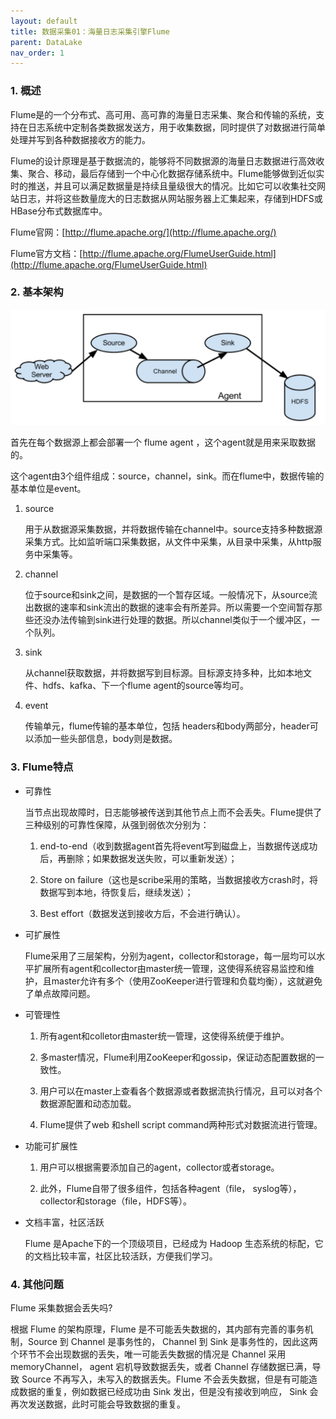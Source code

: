 ```yaml
---
layout: default
title: 数据采集01：海量日志采集引擎Flume
parent: DataLake
nav_order: 1
---
```


### 1. 概述

Flume是的一个分布式、高可用、高可靠的海量日志采集、聚合和传输的系统，支持在日志系统中定制各类数据发送方，用于收集数据，同时提供了对数据进行简单处理并写到各种数据接收方的能力。

Flume的设计原理是基于数据流的，能够将不同数据源的海量日志数据进行高效收集、聚合、移动，最后存储到一个中心化数据存储系统中。Flume能够做到近似实时的推送，并且可以满足数据量是持续且量级很大的情况。比如它可以收集社交网站日志，并将这些数量庞大的日志数据从网站服务器上汇集起来，存储到HDFS或HBase分布式数据库中。

Flume官网：[http://flume.apache.org/](http://flume.apache.org/)

Flume官方文档：[http://flume.apache.org/FlumeUserGuide.html](http://flume.apache.org/FlumeUserGuide.html)

### 2. 基本架构

![](../../assets/images/DataLake/attachments/数据采集01：海量日志采集引擎Flume_image_0.png)

首先在每个数据源上都会部署一个 flume agent ，这个agent就是用来采取数据的。

这个agent由3个组件组成：source，channel，sink。而在flume中，数据传输的基本单位是event。

1. source

    用于从数据源采集数据，并将数据传输在channel中。source支持多种数据源采集方式。比如监听端口采集数据，从文件中采集，从目录中采集，从http服务中采集等。

1. channel

    位于source和sink之间，是数据的一个暂存区域。一般情况下，从source流出数据的速率和sink流出的数据的速率会有所差异。所以需要一个空间暂存那些还没办法传输到sink进行处理的数据。所以channel类似于一个缓冲区，一个队列。

1. sink

    从channel获取数据，并将数据写到目标源。目标源支持多种，比如本地文件、hdfs、kafka、下一个flume agent的source等均可。

1. event

    传输单元，flume传输的基本单位，包括 headers和body两部分，header可以添加一些头部信息，body则是数据。

### 3. Flume特点

- 可靠性

    当节点出现故障时，日志能够被传送到其他节点上而不会丢失。Flume提供了三种级别的可靠性保障，从强到弱依次分别为：

    1. end-to-end（收到数据agent首先将event写到磁盘上，当数据传送成功后，再删除；如果数据发送失败，可以重新发送）；

    1. Store on failure（这也是scribe采用的策略，当数据接收方crash时，将数据写到本地，待恢复后，继续发送）；

    1. Best effort（数据发送到接收方后，不会进行确认）。

- 可扩展性

    Flume采用了三层架构，分别为agent，collector和storage，每一层均可以水平扩展所有agent和collector由master统一管理，这使得系统容易监控和维护，且master允许有多个（使用ZooKeeper进行管理和负载均衡），这就避免了单点故障问题。

- 可管理性


    1. 所有agent和colletor由master统一管理，这使得系统便于维护。

    1. 多master情况，Flume利用ZooKeeper和gossip，保证动态配置数据的一致性。

    1. 用户可以在master上查看各个数据源或者数据流执行情况，且可以对各个数据源配置和动态加载。

    1. Flume提供了web 和shell script command两种形式对数据流进行管理。

- 功能可扩展性


    1. 用户可以根据需要添加自己的agent，collector或者storage。

    1. 此外，Flume自带了很多组件，包括各种agent（file， syslog等），collector和storage（file，HDFS等）。

- 文档丰富，社区活跃

    Flume 是Apache下的一个顶级项目，已经成为 Hadoop 生态系统的标配，它的文档比较丰富，社区比较活跃，方便我们学习。

### 4. 其他问题

Flume 采集数据会丢失吗?

根据 Flume 的架构原理，Flume 是不可能丢失数据的，其内部有完善的事务机制，Source 到 Channel 是事务性的， Channel 到 Sink 是事务性的，因此这两个环节不会出现数据的丢失，唯一可能丢失数据的情况是 Channel 采用 memoryChannel， agent 宕机导致数据丢失，或者 Channel 存储数据已满，导致 Source 不再写入，未写入的数据丢失。Flume 不会丢失数据，但是有可能造成数据的重复，例如数据已经成功由 Sink 发出，但是没有接收到响应， Sink 会再次发送数据，此时可能会导致数据的重复。